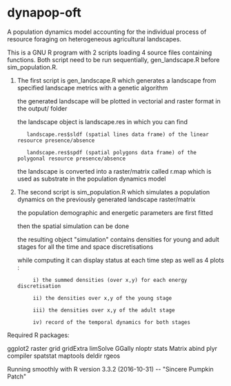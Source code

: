 # dynapop-oft
A population dynamics model accounting for the individual process of resource foraging on heterogeneous agricultural landscapes.

This is a GNU R program with 2 scripts loading 4 source files containing functions. Both script need to be run sequentially, gen_landscape.R before sim_population.R.


1) The first script is gen_landscape.R which generates a landscape from specified landscape metrics with a genetic algorithm

      the generated landscape will be plotted in vectorial and raster format in the output/ folder
      
      the landscape object is landscape.res in which you can find
      
          landscape.res$sldf (spatial lines data frame) of the linear resource presence/absence
          
          landscape.res$spdf (spatial polygons data frame) of the polygonal resource presence/absence
          
      the landscape is converted into a raster/matrix called r.map which is used as substrate in the population dynamics model
      
      
2) The second script is sim_population.R which simulates a population dynamics on the previously generated landscape raster/matrix

      the population demographic and energetic parameters are first fitted
      
      then the spatial simulation can be done
      
      the resulting object "simulation" contains densities for young and adult stages for all the time and space discretisations
      
      while computing it can display status at each time step as well as 4 plots :
      
            i) the summed densities (over x,y) for each energy discretisation
            
            ii) the densities over x,y of the young stage
            
            iii) the densities over x,y of the adult stage
            
            iv) record of the temporal dynamics for both stages
            

Required R packages:

ggplot2
raster
grid
gridExtra
limSolve
GGally
nloptr
stats
Matrix
abind
plyr
compiler
spatstat
maptools
deldir
rgeos

Running smoothly with R version 3.3.2 (2016-10-31) -- "Sincere Pumpkin Patch"
